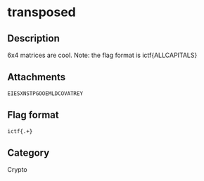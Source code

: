 # transposed

## Description

6x4 matrices are cool.
Note: the flag format is ictf{ALLCAPITALS}

## Attachments
 
`EIESXNSTPGOOEMLDCOVATREY`

## Flag format

`ictf{.+}`  

## Category

Crypto
